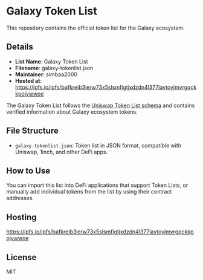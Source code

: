 # Galaxy Token List

This repository contains the official token list for the Galaxy ecosystem.

## Details

- **List Name**: Galaxy Token List
- **Filename**: galaxy-tokenlist.json
- **Maintainer**: simbaa2000
- **Hosted at**: https://ipfs.io/ipfs/bafkreib3ierw73x5slsmfigtjxdzdn4l377lavtoyjmvrgqckkpojywwoe

The Galaxy Token List follows the [Uniswap Token List schema](https://uniswap.org/tokenlist-schema) and contains verified information about Galaxy ecosystem tokens.

## File Structure

- `galaxy-tokenlist.json`: Token list in JSON format, compatible with Uniswap, 1inch, and other DeFi apps.

## How to Use

You can import this list into DeFi applications that support Token Lists, or manually add individual tokens from the list by using their contract addresses.

## Hosting

https://ipfs.io/ipfs/bafkreib3ierw73x5slsmfigtjxdzdn4l377lavtoyjmvrgqckkpojywwoe

## License

MIT
